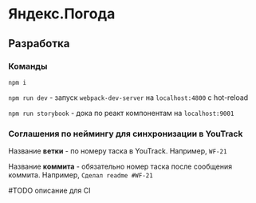 # Яндекс.Погода

## Разработка

### Команды
`npm i`

`npm run dev` - запуск `webpack-dev-server` на `localhost:4800` c hot-reload

`npm run storybook` - дока по реакт компонентам на `localhost:9001`

### Соглашения по неймингу для синхронизации в YouTrack

Название **ветки** - по номеру таска в YouTrack. Например, `WF-21`

Название **коммита** - обязательно номер таска после сообщения коммита. Например, `Сделал readme #WF-21`

#TODO описание для CI